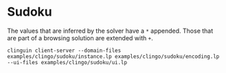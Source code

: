 # Sudoku

The values that are inferred by the solver have a `*` appended.
Those that are part of a browsing solution are extended with `+`.


```shell
clinguin client-server --domain-files examples/clingo/sudoku/instance.lp examples/clingo/sudoku/encoding.lp --ui-files examples/clingo/sudoku/ui.lp
```
